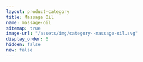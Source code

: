 ```yaml
---
layout: product-category
title: Massage Oil
name: massage-oil
sitemap: true
image-url: "/assets/img/category--massage-oil.svg"
display_order: 6
hidden: false
new: false
---
```

